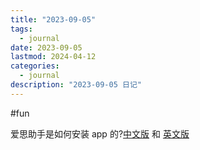 ```yaml
---
title: "2023-09-05"
tags:
  - journal
date: 2023-09-05
lastmod: 2024-04-12
categories:
  - journal
description: "2023-09-05 日记"
---
```


#fun

爱思助手是如何安装 app 的?[中文版](https://wooyun.js.org/drops/AceDeceiver%E6%88%90%E4%B8%BA%E9%A6%96%E4%B8%AA%E5%8F%AF%E5%88%A9%E7%94%A8%E8%8B%B9%E6%9E%9CDRM%E8%AE%BE%E8%AE%A1%E6%BC%8F%E6%B4%9E%E6%84%9F%E6%9F%93iOS%E8%AE%BE%E5%A4%87%E7%9A%84%E6%9C%A8%E9%A9%AC.html) 和 [英文版](https://unit42.paloaltonetworks.com/acedeceiver-first-ios-trojan-exploiting-apple-drm-design-flaws-to-infect-any-ios-device/)
